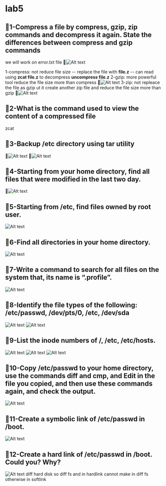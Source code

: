 # lab5 #

## **📌1-Compress a file by compress, gzip, zip commands and decompress it again. State the differences between compress and gzip commands**
we will work on error.txt file
📸![Alt text](assets/pic1.png)

1-compress: not reduce file size -- replace the file with **file.z** -- can read using **zcat file.z** to decompress **uncompress file.z**
2-gzip: more powerful tool reduce the file size more than compress 
📸![Alt text](assets/pic2.png)
3-zip: not repleace the file as gzip ut it create another zip file and reduce the file size more than gzip 
📸![Alt text](assets/pic3.png)

## **📌2-What is the command used to view the content of a compressed file**
zcat 

## **📌3-Backup /etc directory using tar utility** 
📸![Alt text](assets/pic4.png)
📸![Alt text](assets/pic5.png)

## **📌4-Starting from your home directory, find all files that were modified in the last two day.** 
📸![Alt text](assets/pic6.png)

## **📌5-Starting from /etc, find files owned by root user.** 
![Alt text](assets/pic7.png)

## **📌6-Find all directories in your home directory.** 
![Alt text](assets/pic8.png)

## **📌7-Write a command to search for all files on the system that, its name is “.profile”.** 
![Alt text](assets/pic8.png)

## **📌8-Identify the file types of the following: /etc/passwd, /dev/pts/0, /etc, /dev/sda** 
![Alt text](assets/pic10.png)
![Alt text](assets/pic11.png)

## **📌9-List the inode numbers of /, /etc, /etc/hosts.**
![Alt text](assets/pic112.png)
![Alt text](assets/pic13.png)
![Alt text](assets/pic14.png)

## **📌10-Copy /etc/passwd to your home directory, use the commands diff and cmp, and Edit in the file you copied, and then use these commands again, and check the output.**
![Alt text](assets/pic15.png)

## **📌11-Create a symbolic link of /etc/passwd in /boot.**
![Alt text](assets/pic16.png)
## **📌12-Create a hard link of /etc/passwd in /boot. Could you? Why?**
![Alt text](assets/pic17.png)
diff hard disk so diff fs and in hardlink cannot make in diff fs otherwise in softlink
